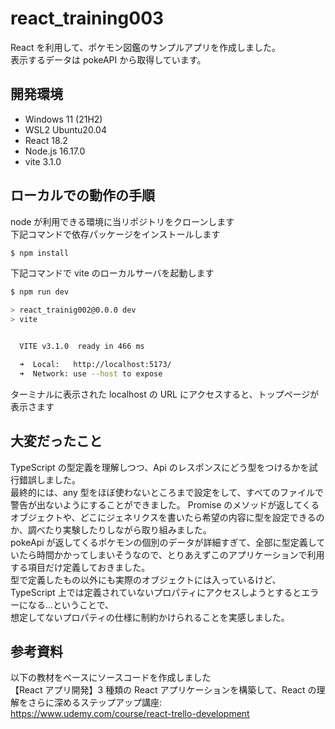 # react_training003

React を利用して、ポケモン図鑑のサンプルアプリを作成しました。  
表示するデータは pokeAPI から取得しています。

## 開発環境

- Windows 11 (21H2)
- WSL2 Ubuntu20.04
- React 18.2
- Node.js 16.17.0
- vite 3.1.0

## ローカルでの動作の手順

node が利用できる環境に当リポジトリをクローンします  
下記コマンドで依存パッケージをインストールします

```bash
$ npm install
```

下記コマンドで vite のローカルサーバを起動します

```bash
$ npm run dev

> react_trainig002@0.0.0 dev
> vite


  VITE v3.1.0  ready in 466 ms

  ➜  Local:   http://localhost:5173/
  ➜  Network: use --host to expose
```

ターミナルに表示された localhost の URL にアクセスすると、トップページが表示さます

## 大変だったこと

TypeScript の型定義を理解しつつ、Api のレスポンスにどう型をつけるかを試行錯誤しました。  
最終的には、any 型をほぼ使わないところまで設定をして、すべてのファイルで警告が出ないようにすることができました。
Promise のメソッドが返してくるオブジェクトや、どこにジェネリクスを書いたら希望の内容に型を設定できるのか、調べたり実験したりしながら取り組みました。  
pokeApi が返してくるポケモンの個別のデータが詳細すぎて、全部に型定義していたら時間かかってしまいそうなので、とりあえずこのアプリケーションで利用する項目だけ定義しておきました。  
型で定義したもの以外にも実際のオブジェクトには入っているけど、TypeScript 上では定義されていないプロパティにアクセスしようとするとエラーになる...ということで、  
想定してないプロパティの仕様に制約かけられることを実感しました。

## 参考資料

以下の教材をベースにソースコードを作成しました  
【React アプリ開発】3 種類の React アプリケーションを構築して、React の理解をさらに深めるステップアップ講座:  
https://www.udemy.com/course/react-trello-development
